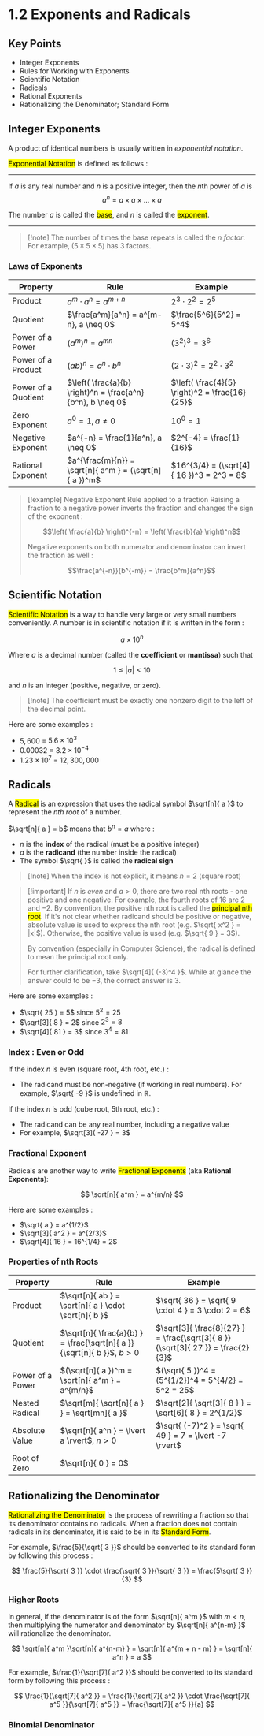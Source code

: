 # 1.2 Exponents and Radicals

## Key Points

- Integer Exponents
- Rules for Working with Exponents
- Scientific Notation
- Radicals
- Rational Exponents
- Rationalizing the Denominator; Standard Form

## Integer Exponents

A product of identical numbers is usually written in *exponential notation*.

<mark class="hltr-trippy">Exponential Notation</mark> is defined as follows :

---

If $a$ is any real number and $n$ is a positive integer, then the $n$th power of $a$ is
$$
a^n = a \times a \times \dots \times a
$$

The number $a$ is called the <mark class="hltr-trippy">base</mark>, and $n$ is called the <mark class="hltr-trippy">exponent</mark>.

---

> [!note] The number of times the base repeats is called the $n$ *factor*.
> For example, $(5 \times 5 \times 5)$ has 3 factors.


### Laws of Exponents

| Property            | Rule                                                       | Example                                        |
| ------------------- | ---------------------------------------------------------- | ---------------------------------------------- |
| Product             | $a^m \cdot a^n = a^{m+n}$                                  | $2^3 \cdot 2^2 = 2^5$                          |
| Quotient            | $\frac{a^m}{a^n} = a^{m-n}, a \neq 0$                      | $\frac{5^6}{5^2} = 5^4$                        |
| Power of a Power    | $(a^m)^n = a^{mn}$                                         | $(3^2)^3 = 3^6$                                |
| Power of a Product  | $(ab)^n = a^n \cdot b^n$                                   | $(2 \cdot 3)^2 = 2^2 \cdot 3^2$                |
| Power of a Quotient | $\left( \frac{a}{b} \right)^n = \frac{a^n}{b^n}, b \neq 0$ | $\left( \frac{4}{5} \right)^2 = \frac{16}{25}$ |
| Zero Exponent       | $a^0 = 1, a \neq 0$                                        | $10^0 = 1$                                     |
| Negative Exponent   | $a^{-n} = \frac{1}{a^n}, a \neq 0$                         | $2^{-4} = \frac{1}{16}$                        |
| Rational Exponent   | $a^{\frac{m}{n}} = \sqrt[n]{ a^m } = (\sqrt[n]{ a })^m$    | $16^{3/4} = (\sqrt[4]{ 16 })^3 = 2^3 = 8$      |

> [!example] Negative Exponent Rule applied to a fraction
> Raising a fraction to a negative power inverts the fraction and changes the sign of the exponent :
> 
> $$\left( \frac{a}{b} \right)^{-n} = \left( \frac{b}{a} \right)^n$$
> 
> Negative exponents on both numerator and denominator can invert the fraction as well :
> 
> $$\frac{a^{-n}}{b^{-m}} = \frac{b^m}{a^n}$$


## Scientific Notation

<mark class="hltr-trippy">Scientific Notation</mark> is a way to handle very large or very small numbers conveniently. A number is in scientific notation if it is written in the form :

$$
a \times 10^n
$$

Where $a$ is a decimal number (called the **coefficient** or **mantissa**) such that

$$
1 \leq |a| < 10
$$

and $n$ is an integer (positive, negative, or zero).

> [!note] The coefficient must be exactly one nonzero digit to the left of the decimal point.

Here are some examples :
- $5,600$ = $5.6 \times 10^3$
- $0.00032$ = $3.2 \times 10^{-4}$
- $1.23 \times 10^7$ = $12,300,000$


## Radicals

A <mark class="hltr-trippy">Radical</mark> is an expression that uses the radical symbol $\sqrt[n]{ a }$ to represent the *nth root* of a number.

$\sqrt[n]{ a } = b$  means that   $b^n = a$  where :
- $n$ is the **index** of the radical (must be a positive integer)
- $a$ is the **radicand** (the number inside the radical)
- The symbol $\sqrt{  }$ is called the **radical sign**

> [!note] When the index is not explicit, it means $n = 2$  (square root)

> [!important] If $n$ is *even* and $a>0$, there are two real nth roots - one positive and one negative. For example, the fourth roots of $16$ are $2$ and $-2$.
> By convention, the positive nth root is called the <mark class="hltr-trippy">principal nth root</mark>. If it's not clear whether radicand should be positive or negative, absolute value is used to express the nth root (e.g. $\sqrt{ x^2 } = |x|$). Otherwise, the positive value is used (e.g. $\sqrt{ 9 } = 3$).
> 
> By convention (especially in Computer Science), the radical is defined to mean the principal root only.
> 
> For further clarification, take $\sqrt[4]{ (-3)^4 }$. While at glance the answer could to be $-3$, the correct answer is $3$.

Here are some examples :
- $\sqrt{ 25 } = 5$  since  $5^2 = 25$
- $\sqrt[3]{ 8 } = 2$  since $2^3 = 8$
- $\sqrt[4]{ 81 } = 3$  since  $3^4 = 81$


### Index : Even or Odd

If the index $n$ is even (square root, 4th root, etc.) :
- The radicand must be non-negative (if working in real numbers). For example, $\sqrt{ -9 }$  is undefined in $\mathbb{R}$.

If the index $n$ is odd (cube root, 5th root, etc.) :
- The radicand can be any real number, including a negative value
- For example, $\sqrt[3]{ -27 } = 3$


### Fractional Exponent

Radicals are another way to write <mark class="hltr-trippy">Fractional Exponents</mark>  (aka **Rational Exponents**):

$$
\sqrt[n]{ a^m } = a^{m/n}
$$

Here are some examples :
- $\sqrt{ a } = a^{1/2}$
- $\sqrt[3]{ a^2 } = a^{2/3}$
- $\sqrt[4]{ 16 } = 16^{1/4} = 2$

### Properties of nth Roots

| Property         | Rule                                                                     | Example                                                                         |
| ---------------- | ------------------------------------------------------------------------ | ------------------------------------------------------------------------------- |
| Product          | $\sqrt[n]{ ab } = \sqrt[n]{ a } \cdot \sqrt[n]{ b }$                     | $\sqrt{ 36 } = \sqrt{ 9 \cdot 4 } = 3 \cdot 2 = 6$                              |
| Quotient         | $\sqrt[n]{ \frac{a}{b} } = \frac{\sqrt[n]{ a }}{\sqrt[n]{ b }}$, $b > 0$ | $\sqrt[3]{ \frac{8}{27} } = \frac{\sqrt[3]{ 8 }}{\sqrt[3]{ 27 }} = \frac{2}{3}$ |
| Power of a Power | $(\sqrt[n]{ a })^m = \sqrt[n]{ a^m } = a^{m/n}$                          | $(\sqrt{ 5 })^4 = (5^{1/2})^4 = 5^{4/2} = 5^2 = 25$                             |
| Nested Radical   | $\sqrt[m]{ \sqrt[n]{ a } } = \sqrt[mn]{ a }$                             | $\sqrt[2]{ \sqrt[3]{ 8 } } = \sqrt[6]{ 8 } = 2^{1/2}$                           |
| Absolute Value   | $\sqrt[n]{ a^n } = \lvert a \rvert$, $n > 0$                             | $\sqrt{ (-7)^2 } = \sqrt{ 49 } = 7 = \lvert -7 \rvert$                          |
| Root of Zero     | $\sqrt[n]{ 0 } = 0$                                                      |                                                                                 |

## Rationalizing the Denominator

<mark class="hltr-trippy">Rationalizing the Denominator</mark> is the process of rewriting a fraction so that its denominator contains no radicals. When a fraction does not contain radicals in its denominator, it is said to be in its <mark class="hltr-trippy">Standard Form</mark>.

For example, $\frac{5}{\sqrt{ 3 }}$ should be converted to its standard form by following this process :

$$
\frac{5}{\sqrt{ 3 }} \cdot \frac{\sqrt{ 3 }}{\sqrt{ 3 }} = \frac{5\sqrt{ 3 }}{3}
$$

### Higher Roots

In general, if the denominator is of the form $\sqrt[n]{ a^m }$ with $m < n$, then multiplying the numerator and denominator by $\sqrt[n]{ a^{n-m} }$ will rationalize the denominator.

$$
\sqrt[n]{ a^m }\sqrt[n]{ a^{n-m} } = \sqrt[n]{ a^{m + n - m} } = \sqrt[n]{ a^n } = a
$$

For example, $\frac{1}{\sqrt[7]{ a^2 }}$ should be converted to its standard form by following this process :

$$
\frac{1}{\sqrt[7]{ a^2 }} = \frac{1}{\sqrt[7]{ a^2 }} \cdot \frac{\sqrt[7]{ a^5 }}{\sqrt[7]{ a^5 }} = \frac{\sqrt[7]{ a^5 }}{a}
$$


### Binomial Denominator

